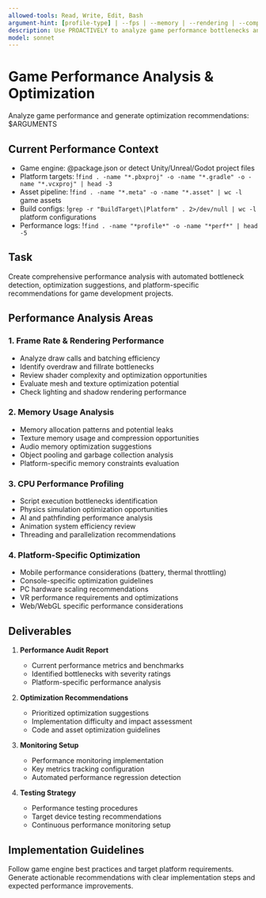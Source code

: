 ```yaml
---
allowed-tools: Read, Write, Edit, Bash
argument-hint: [profile-type] | --fps | --memory | --rendering | --comprehensive
description: Use PROACTIVELY to analyze game performance bottlenecks and generate optimization recommendations across multiple platforms
model: sonnet
---
```


# Game Performance Analysis & Optimization

Analyze game performance and generate optimization recommendations: $ARGUMENTS

## Current Performance Context

- Game engine: @package.json or detect Unity/Unreal/Godot project files
- Platform targets: !`find . -name "*.pbxproj" -o -name "*.gradle" -o -name "*.vcxproj" | head -3`
- Asset pipeline: !`find . -name "*.meta" -o -name "*.asset" | wc -l` game assets
- Build configs: !`grep -r "BuildTarget\|Platform" . 2>/dev/null | wc -l` platform configurations
- Performance logs: !`find . -name "*profile*" -o -name "*perf*" | head -5`

## Task

Create comprehensive performance analysis with automated bottleneck detection, optimization suggestions, and platform-specific recommendations for game development projects.

## Performance Analysis Areas

### 1. Frame Rate & Rendering Performance
- Analyze draw calls and batching efficiency
- Identify overdraw and fillrate bottlenecks
- Review shader complexity and optimization opportunities
- Evaluate mesh and texture optimization potential
- Check lighting and shadow rendering performance

### 2. Memory Usage Analysis
- Memory allocation patterns and potential leaks
- Texture memory usage and compression opportunities
- Audio memory optimization suggestions
- Object pooling and garbage collection analysis
- Platform-specific memory constraints evaluation

### 3. CPU Performance Profiling
- Script execution bottlenecks identification
- Physics simulation optimization opportunities
- AI and pathfinding performance analysis
- Animation system efficiency review
- Threading and parallelization recommendations

### 4. Platform-Specific Optimization
- Mobile performance considerations (battery, thermal throttling)
- Console-specific optimization guidelines
- PC hardware scaling recommendations
- VR performance requirements and optimizations
- Web/WebGL specific performance considerations

## Deliverables

1. **Performance Audit Report**
   - Current performance metrics and benchmarks
   - Identified bottlenecks with severity ratings
   - Platform-specific performance analysis

2. **Optimization Recommendations**
   - Prioritized optimization suggestions
   - Implementation difficulty and impact assessment
   - Code and asset optimization guidelines

3. **Monitoring Setup**
   - Performance monitoring implementation
   - Key metrics tracking configuration
   - Automated performance regression detection

4. **Testing Strategy**
   - Performance testing procedures
   - Target device testing recommendations
   - Continuous performance monitoring setup

## Implementation Guidelines

Follow game engine best practices and target platform requirements. Generate actionable recommendations with clear implementation steps and expected performance improvements.
